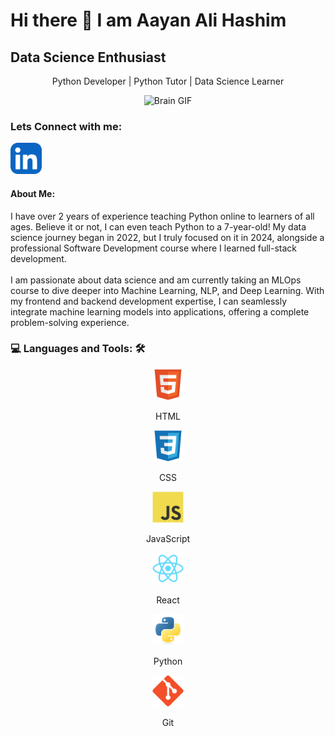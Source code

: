 # Hi there 👋 I am Aayan Ali Hashim
<h2>Data Science Enthusiast</h2> 
<p style="text-align:center;">Python Developer | Python Tutor | Data Science Learner</p> 


 <p align="center">
  <img src="https://i.giphy.com/media/v1.Y2lkPTc5MGI3NjExbWR0MGxibXFsdHB6ejBtY214bWNhamV4aGo1NWh2ajl2NWt1M2k1cCZlcD12MV9pbnRlcm5hbF9naWZfYnlfaWQmY3Q9Zw/4FQMuOKR6zQRO/giphy.gif" alt="Brain GIF" />
</p>
<h3>Lets Connect with me: </h3>
<a href="https://www.linkedin.com/in/aayan-ali-922a14p1b/"><img src="https://raw.githubusercontent.com/tandpfun/skill-icons/65dea6c4eaca7da319e552c09f4cf5a9a8dab2c8/icons/LinkedIn.svg" width="50px" height="50px" /> </a>

  <h4>About Me:</h4> <p> I have over 2 years of experience teaching Python online to learners of all ages. Believe it or not, I can even teach Python to a 7-year-old! My data science journey began in 2022, but I truly focused on it in 2024, alongside a professional Software Development course where I learned full-stack development. <br/><br/> I am passionate about data science and am currently taking an MLOps course to dive deeper into Machine Learning, NLP, and Deep Learning. With my frontend and backend development expertise, I can seamlessly integrate machine learning models into applications, offering a complete problem-solving experience. </p> <h3> 💻 Languages and Tools: 🛠️ </h3>
  <span>
<span style="display: flex; flex-wrap: wrap; gap: 20px; justify-content: center; align-items: center;"> <div style="text-align: center;"> <img src="https://github.com/devicons/devicon/blob/master/icons/html5/html5-original.svg" width="50" height="50" alt="HTML"/> <p>HTML</p> </span> <span style="text-align: center;"> <img src="https://github.com/devicons/devicon/blob/master/icons/css3/css3-original.svg" width="50" height="50" alt="CSS"/> <p>CSS</p> </span> <div style="text-align: center;"> <img src="https://raw.githubusercontent.com/devicons/devicon/master/icons/javascript/javascript-original.svg" width="50" height="50" alt="JavaScript"/> <p>JavaScript</p> </div> <div style="text-align: center;"> <img src="https://github.com/devicons/devicon/blob/master/icons/react/react-original.svg" width="50" height="50" alt="React"/> <p>React</p> </div> <div style="text-align: center;"> <img src="https://github.com/devicons/devicon/blob/master/icons/python/python-original.svg" width="50" height="50" alt="Python"/> <p>Python</p> </div> <div style="text-align: center;"> <img src="https://github.com/devicons/devicon/blob/master/icons/git/git-original.svg" width="50" height="50" alt="Git"/> <p>Git</p> </div> </div>
  </span>
